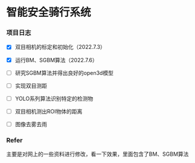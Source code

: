 # 智能安全骑行系统

### 项目日志

- [x] 双目相机的标定和初始化（2022.7.3）

- [x] 运行BM、SGBM算法（2022.7.6）

- [ ] 研究SGBM算法并得出良好的open3d模型
- [ ] 实现双目测距
- [ ] YOLO系列算法识别特定的检测物
- [ ] 双目相机测出ROI物体的距离
- [ ] 图像去雾去雨



### Refer

主要是对网上的一些资料进行修改，看一下效果，里面包含了BM、SGBM算法











